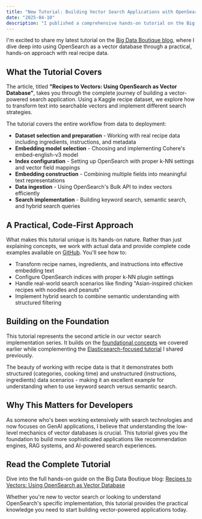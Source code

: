 ```yaml
---
title: "New Tutorial: Building Vector Search Applications with OpenSearch"
date: "2025-04-10"
description: "I published a comprehensive hands-on tutorial on the Big Data Boutique blog demonstrating how to use OpenSearch as a vector database with real-world recipe data."
---
```


I'm excited to share my latest tutorial on the [Big Data Boutique blog](https://bigdataboutique.com/blog/recipes-to-vectors-using-opensearch-as-vector-database-aba607), where I dive deep into using OpenSearch as a vector database through a practical, hands-on approach with real recipe data.

## What the Tutorial Covers

The article, titled **"Recipes to Vectors: Using OpenSearch as Vector Database"**, takes you through the complete journey of building a vector-powered search application. Using a Kaggle recipe dataset, we explore how to transform text into searchable vectors and implement different search strategies.

The tutorial covers the entire workflow from data to deployment:

- **Dataset selection and preparation** - Working with real recipe data including ingredients, instructions, and metadata
- **Embedding model selection** - Choosing and implementing Cohere's embed-english-v3 model
- **Index configuration** - Setting up OpenSearch with proper k-NN settings and vector field mappings
- **Embedding construction** - Combining multiple fields into meaningful text representations
- **Data ingestion** - Using OpenSearch's Bulk API to index vectors efficiently
- **Search implementation** - Building keyword search, semantic search, and hybrid search queries

## A Practical, Code-First Approach

What makes this tutorial unique is its hands-on nature. Rather than just explaining concepts, we work with actual data and provide complete code examples available on [GitHub](https://github.com/BigDataBoutique/opensearch-semantic-search-tutorial). You'll see how to:

- Transform recipe names, ingredients, and instructions into effective embedding text
- Configure OpenSearch indices with proper k-NN plugin settings
- Handle real-world search scenarios like finding "Asian-inspired chicken recipes with noodles and peanuts"
- Implement hybrid search to combine semantic understanding with structured filtering

## Building on the Foundation

This tutorial represents the second article in our vector search implementation series. It builds on the [foundational concepts](/blog/vector-search-introduction/) we covered earlier while complementing the [Elasticsearch-focused tutorial](/blog/semantic-search-elasticsearch-tutorial/) I shared previously.

The beauty of working with recipe data is that it demonstrates both structured (categories, cooking time) and unstructured (instructions, ingredients) data scenarios - making it an excellent example for understanding when to use keyword search versus semantic search.

## Why This Matters for Developers

As someone who's been working extensively with search technologies and now focuses on GenAI applications, I believe that understanding the low-level mechanics of vector databases is crucial. This tutorial gives you the foundation to build more sophisticated applications like recommendation engines, RAG systems, and AI-powered search experiences.

## Read the Complete Tutorial

Dive into the full hands-on guide on the Big Data Boutique blog: [Recipes to Vectors: Using OpenSearch as Vector Database](https://bigdataboutique.com/blog/recipes-to-vectors-using-opensearch-as-vector-database-aba607)

Whether you're new to vector search or looking to understand OpenSearch's specific implementation, this tutorial provides the practical knowledge you need to start building vector-powered applications today.
